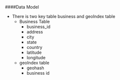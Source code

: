 

####Data Model
- There is two key table business and geoIndex table
    - Business Table
        - business_id
        - address
        - city
        - state
        - country
        - latitude
        - longitude
    - geoIndex table
        - geohash
        - business id
    
    
